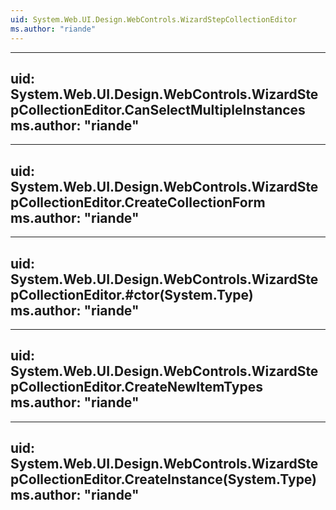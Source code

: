 ```yaml
---
uid: System.Web.UI.Design.WebControls.WizardStepCollectionEditor
ms.author: "riande"
---
```


---
uid: System.Web.UI.Design.WebControls.WizardStepCollectionEditor.CanSelectMultipleInstances
ms.author: "riande"
---

---
uid: System.Web.UI.Design.WebControls.WizardStepCollectionEditor.CreateCollectionForm
ms.author: "riande"
---

---
uid: System.Web.UI.Design.WebControls.WizardStepCollectionEditor.#ctor(System.Type)
ms.author: "riande"
---

---
uid: System.Web.UI.Design.WebControls.WizardStepCollectionEditor.CreateNewItemTypes
ms.author: "riande"
---

---
uid: System.Web.UI.Design.WebControls.WizardStepCollectionEditor.CreateInstance(System.Type)
ms.author: "riande"
---
